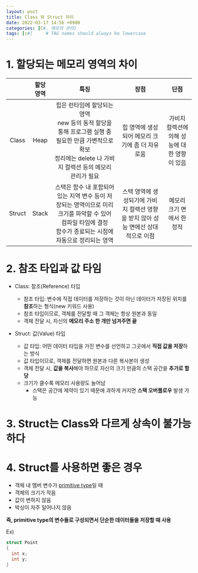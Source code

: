 ```yaml
---
layout: post
title: Class 와 Struct 차이
date: 2022-03-17 14:56 +0900
categories: [C#, 메모리 관리]
tags: [c#]     # TAG names should always be lowercase
---
```


# 1. 할당되는 메모리 영역의 차이

|        	| 할당 영역 	|                                                                              특징                                                                             	|                                        장점                                       	|                     단점                     	|
|:------:	|:---------:	|:-------------------------------------------------------------------------------------------------------------------------------------------------------------:	|:---------------------------------------------------------------------------------:	|:--------------------------------------------:	|
|  Class 	|    Heap   	| 힙은 런타임에 할당되는 영역<br/>  new 등의 동적 할당을 통해 프로그램 실행 중 필요한 만큼 가변적으로 확보<br/>  정리에는 delete 나 가비지 컬렉션 등의 메모리 관리가 필요 	|                  힙 영역에 생성되어 메모리 크기에 좀 더 자유로움                  	| 가비지 컬렉션에 의해 성능에 대한 영향이 있음 	|
| Struct 	|   Stack   	|                             스택은 함수 내 포함되어 있는 지역 변수 등이 저장되는 영역이므로 미리 크기를 파악할 수 있어 컴파일 타임에 결정<br/> 함수가 종료되는 시점에 자동으로 정리되는 영역                            	| 스택 영역에 생성되기에 가비지 컬렉션 영향을 받지 않아 성능 면에선 상대적으로 이점 	|           메모리 크기 면에서 한정적          	|
  
  # 2. 참조 타입과 값 타임
  - Class: 참조(Reference) 타입
    - 참조 타입: 변수에 직접 데이터를 저장하는 것이 아닌 데이터가 저장된 위치를 **참조**하는 형식(new 키워드 사용)
    - 참조 타입이므로, 객체를 전달할 때 그 객체는 항상 원본과 동일
    - 객체 전달 시, 자신의 **메모리 주소 한 개만 넘겨주면 끝**


  - Struct: 값(Value) 타입
    - 값 타입: 어떤 데이터 타입을 가진 변수를 선언하고 그곳에서 **직접 값을 저장**하는 방식
    - 값 타입이므로, 객체를 전달하면 원본과 다른 복사본이 생성
    - 객체 전달 시, **값을 복사**해야 하므로 자신의 크기 만큼의 스택 공간을 **추가로 할당**
    - 크기가 클수록 메모리 사용량도 늘어남
      - 스택은 공간에 제약이 있기 때문에 과하게 커지면 **스택 오버플로우** 발생 가능


  # 3. Struct는 Class와 다르게 상속이 불가능하다
  
  
  # 4. Struct를 사용하면 좋은 경우
  - 객체 내 멤버 변수가 [primitive type](https://ko.wikipedia.org/wiki/%EC%9B%90%EC%8B%9C_%EC%9E%90%EB%A3%8C%ED%98%95)일 때
  - 객체의 크기가 작음
  - 값이 변하지 않음
  - 박싱이 자주 일어나지 않음

  **즉, primitive type의 변수들로 구성되면서 단순한 데이터들을 저장할 때 사용**

  Ex)

  ```cs
  struct Point
  {
    int x;
    int y;
  }
  ```
